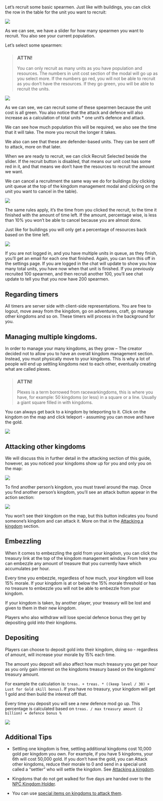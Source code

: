 Let’s recruit some basic spearmen. Just like with buildings, you can click the row in the table for the unit you want to recruit:

<div class="mb-4">
    <a href="/storage/info/kingdoms/images/recruitment-modal.png" class="glightbox">
        <img src="/storage/info/kingdoms/images/recruitment-modal.png" class="img-fluid" />
    </a>
</div>

As we can see, we have a slider for how many spearmen you want to recruit. You also see your current population.

Let’s select some spearmen:

> ### ATTN!
>
> You can only recruit as many units as you have population and resources. The numbers in unit cost section of the modal will go up as you select more. If the numbers go red, you will not be able to recruit as you don’t have the resources. If they go green, you will be able to recruit the units.

<div class="mb-4">
    <a href="/storage/info/kingdoms/images/recruitment-selected.png" class="glightbox">
        <img src="/storage/info/kingdoms/images/recruitment-selected.png" class="img-fluid" />
    </a>
</div>

As we can see, we can recruit some of these spearmen because the unit cost is all green. You also notice that the attack and defence will also increase as a calculation of total units * one unit’s defence and attack.

We can see how much population this will be required, we also see the time that it will take. The more you recruit the longer it takes.

We also can see that these are defender-based units. They can be sent off to attack, more on that later.

When we are ready to recruit, we can click Recruit Selected beside the slider. If the recruit button is disabled, that means our unit cost has some red in it, and that means we don’t have the resources to recruit the amount we want.

We can cancel a recruitment the same way we do for buildings (by clicking unit queue at the top of the kingdom management modal and clicking on the unit you want to cancel in the table).

<div class="mb-4">
    <a href="/storage/info/kingdoms/images/unit-queue.png" class="glightbox">
        <img src="/storage/info/kingdoms/images/unit-queue.png" class="img-fluid" />
    </a>
</div>

The same rules apply, it’s the time from you clicked the recruit, to the time it finished with the amount of time left. If the amount, percentage wise, is less than 10% you won’t be able to cancel because you are almost done.

Just like for buildings you will only get a percentage of resources back based on the time left.

<div class="mb-4">
    <a href="/storage/info/kingdoms/images/cancel-recruitment.png" class="glightbox">
        <img src="/storage/info/kingdoms/images/cancel-recruitment.png" class="img-fluid" />
    </a>
</div>

If you are not logged in, and you have multiple units in queue, as they finish, you’ll get an email for each one that finished. Again, you can turn this off in the settings page. If you are logged in the chat will update to show you how many total units, you have now when that unit is finished. If you previously recruited 100 spearmen, and then recruit another 100, you’ll see chat update to tell you that you now have 200 spearmen.

## Regarding timers

All timers are server side with client-side representations. You are free to logout, move away from the kingdom, go on adventures, craft, go manage other kingdoms and so on. These timers will process in the background for you.

## Managing multiple kingdoms.

In order to manage your many kingdoms, as they grow – The creator decided not to allow you to
have an overall kingdom management section. Instead, you must physically move to your kingdoms.
This is why a lot of people will end up settling kingdoms next to each other, eventually creating what are called plexes.

> ### ATTN!
>
> Plexes is a term borrowed from racewarkingdoms, this is where you have, for example: 50 kingdoms (or less) in a square or a line. Usually a giant square filled in with kingdoms.

You can always get back to a kingdom by teleporting to it. Click on the kingdom on the map and click teleport - assuming you can move and have the gold.

<div class="mb-4">
    <a href="/storage/info/kingdoms/images/teleport.png" class="glightbox">
        <img src="/storage/info/kingdoms/images/teleport.png" class="img-fluid" />
    </a>
</div>


## Attacking other kingdoms

We will discuss this in further detail in the attacking section of this guide, however, as you noticed your kingdoms show up for you and only you on the map:

<div class="mb-4">
    <a href="/storage/info/kingdoms/images/map.png" class="glightbox">
        <img src="/storage/info/kingdoms/images/map.png" class="img-fluid" />
    </a>
</div>

To find another person’s kingdom, you must travel around the map. Once you find another person’s kingdom, you’ll see an attack button appear in the action section:

<div class="mb-4">
    <a href="/storage/info/kingdoms/images/attack-action.png" class="glightbox">
        <img src="/storage/info/kingdoms/images/attack-action.png" class="img-fluid" />
    </a>
</div>

You won’t see their kingdom on the map, but this button indicates you found someone’s kingdom and can attack it. More on that in the [Attacking a kingdom](/information/attacking-kingdoms) section.

## Embezzling

When it comes to embezzling the gold from your kingdom, you can click the treasury link at the top of the kingdom management window. From here you can embezzle any amount of treasure that you currently have which accumulates per hour.

Every time you embezzle, regardless of how much, your kingdom will lose 15% morale. If your kingdom is at
or below the 15% morale threshold or has no treasure to embezzle you will not be able to embezzle from your
kingdom.

If your kingdom is taken, by another player, your treasury will be lost and given to them in their new kingdom.

Players who also withdraw will lose special defence bonus they get by depositing gold into their kingdoms.

## Depositing

Players can choose to deposit gold into their kingdom, doing so - regardless of amount, will increase your morale by 15% each time.

The amount you deposit will also affect how much treasury you get per hour as you only gain interest on the kingdoms treasury based on the kingdoms' treasury amount.

For example the calculation is: `treas. + treas. * ((keep level / 30) + Lust for Gold skill bonus)`. If you have no treasury, your kingdom will get 1 gold and then build
the interest off that.

Every time you deposit you will see a new defence mod go up. This percentage is calculated based on `treas. / max treasury amount (2 billion) = defence bonus %`

<div class="mb-4">
    <a href="/storage/info/kingdoms/images/attack-action.png" class="glightbox">
        <img src="/storage/info/kingdoms/images/attack-action.png" class="img-fluid" />
    </a>
</div>

## Additional Tips

- Settling one kingdom is free, settling additional kingdoms cost 10,000 gold per kingdom you own. For example, if you have 5 kingdoms,
  your 6th will cost 50,000 gold. If you don’t have the gold, you can Attack other kingdoms, reduce their morale to
  0 and send in a special unit called a “settler” who will settle the kingdom. See [Attacking a kingdom](/information/attacking-kingdoms).

- Kingdoms that do not get walked for five days are handed over to the [NPC Kingdom Holder](/information/npc-kingdoms).

- You can use [special items on kingdoms to attack them](/information/items-and-kingdoms).
